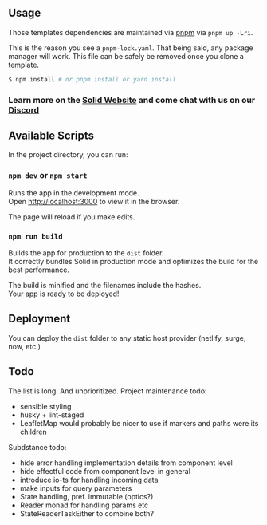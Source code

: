 ## Usage

Those templates dependencies are maintained via [pnpm](https://pnpm.io) via `pnpm up -Lri`.

This is the reason you see a `pnpm-lock.yaml`. That being said, any package manager will work. This file can be safely be removed once you clone a template.

```bash
$ npm install # or pnpm install or yarn install
```

### Learn more on the [Solid Website](https://solidjs.com) and come chat with us on our [Discord](https://discord.com/invite/solidjs)

## Available Scripts

In the project directory, you can run:

### `npm dev` or `npm start`

Runs the app in the development mode.<br>
Open [http://localhost:3000](http://localhost:3000) to view it in the browser.

The page will reload if you make edits.<br>

### `npm run build`

Builds the app for production to the `dist` folder.<br>
It correctly bundles Solid in production mode and optimizes the build for the best performance.

The build is minified and the filenames include the hashes.<br>
Your app is ready to be deployed!

## Deployment

You can deploy the `dist` folder to any static host provider (netlify, surge, now, etc.)

## Todo

The list is long. And unprioritized. Project maintenance todo:

- sensible styling
- husky + lint-staged
- LeafletMap would probably be nicer to use if markers and paths were its children

Subdstance todo:

- hide error handling implementation details from component level
- hide effectful code from component level in general
- introduce io-ts for handling incoming data
- make inputs for query parameters
- State handling, pref. immutable (optics?)
- Reader monad for handling params etc
- StateReaderTaskEither to combine both?
